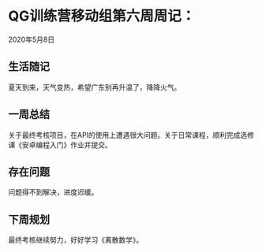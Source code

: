 # QG训练营移动组第六周周记：
2020年5月8日

## 生活随记

夏天到来，天气变热，希望广东别再升温了，降降火气。

## 一周总结

关于最终考核项目，在API的使用上遭遇很大问题。关于日常课程，顺利完成选修课《安卓编程入门》作业并提交。

## 存在问题

问题得不到解决，进度迟缓。



## 下周规划

最终考核继续努力，好好学习《离散数学》。

